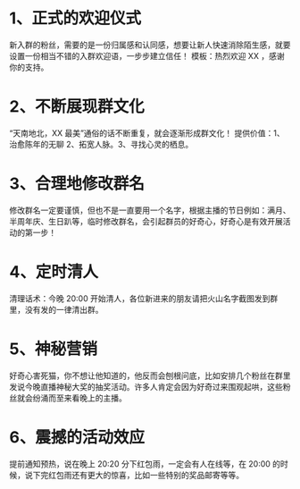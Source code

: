 # 1、正式的欢迎仪式
新入群的粉丝，需要的是一份归属感和认同感，想要让新人快速消除陌生感，就要设置一份相当不错的入群欢迎语，一步步建立信任！
模板：热烈欢迎 XX ，感谢你的支持。

# 2、不断展现群文化
“天南地北，XX 最美”通俗的话不断重复，就会逐渐形成群文化！
提供价值：1、治愈陈年的无聊 2、拓宽人脉。3、寻找心灵的栖息。

# 3、合理地修改群名
修改群名一定要谨慎，但也不是一直要用一个名字，根据主播的节日例如：满月、半周年庆、生日趴等，临时修改群名，会引起群员的好奇心，好奇心是有效开展活动的第一步！

# 4、定时清人
清理话术：今晚 20:00 开始清人，各位新进来的朋友请把火山名字截图发到群里，没有发的一律清出群。

# 5、神秘营销
好奇心害死猫，你不想让他知道的，他反而会刨根问底，比如安排几个粉丝在群里发说今晚直播神秘大奖的抽奖活动。许多人肯定会因为好奇过来围观起哄，这些粉丝就会纷涌而至来看晚上的主播。

# 6、震撼的活动效应
提前通知预热，说在晚上 20:20 分下红包雨，一定会有人在线等，在 20:00 的时候，说下完红包雨还有更大的惊喜，比如一些特别的奖品邮寄等等。